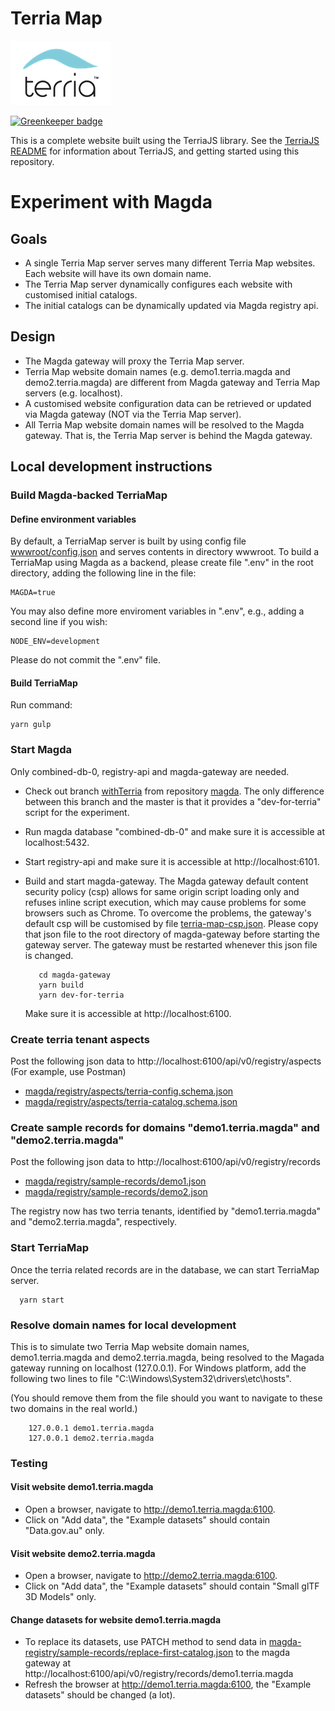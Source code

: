 Terria Map
==========

![Terria logo](terria-logo.png "Terria logo")

[![Greenkeeper badge](https://badges.greenkeeper.io/TerriaJS/TerriaMap.svg)](https://greenkeeper.io/)

This is a complete website built using the TerriaJS library. See the [TerriaJS README](https://github.com/TerriaJS/TerriaJS) for information about TerriaJS, and getting started using this repository.

# Experiment with Magda
## Goals
* A single Terria Map server serves many different Terria Map websites. Each website will have its own domain name.
* The Terria Map server dynamically configures each website with customised initial catalogs.
* The initial catalogs can be dynamically updated via Magda registry api.

## Design
* The Magda gateway will proxy the Terria Map server.
* Terria Map website domain names (e.g. demo1.terria.magda and demo2.terria.magda) are different from Magda gateway and
  Terria Map servers (e.g. localhost).
* A customised website configuration data can be retrieved or updated via Magda gateway (NOT via the Terria Map server).
* All Terria Map website domain names will be resolved to the Magda gateway. That is, the Terria Map server is behind
  the Magda gateway.

## Local development instructions
### Build Magda-backed TerriaMap
#### Define environment variables
By default, a TerriaMap server is built by using config file [wwwroot/config.json](wwwroot/config) and serves contents in directory wwwroot. 
To build a TerriaMap using Magda as a backend, please create file ".env" in the root directory, adding the following line in the file:
```
MAGDA=true
```
You may also define more enviroment variables in ".env", e.g., adding a second line if you wish:
```
NODE_ENV=development
```
Please do not commit the ".env" file.

#### Build TerriaMap
Run command:
```
yarn gulp
```

### Start Magda
Only combined-db-0, registry-api and magda-gateway are needed.
* Check out branch [withTerria](https://github.com/magda-io/magda/tree/withTerria) from repository [magda](https://github.com/magda-io/magda.git). 
  The only difference between this branch and the master is that it provides
a "dev-for-terria" script for the experiment.
* Run magda database "combined-db-0" and make sure it is accessible at localhost:5432.
* Start registry-api and make sure it is accessible at http://localhost:6101.
* Build and start magda-gateway. The  Magda gateway default content security policy (csp) allows for same origin script
  loading only and refuses inline script execution, which may cause problems for some browsers such as Chrome. To
  overcome the problems, the gateway's default csp will be customised by file 
  [terria-map-csp.json](magda/gateway/config/terria-map-csp.json). Please copy that json file to the root directory of
  magda-gateway before starting the gateway server. The gateway must be restarted whenever this json file is changed.

  ```
     cd magda-gateway
     yarn build
     yarn dev-for-terria
  ```
  Make sure it is accessible at http://localhost:6100.

### Create terria tenant aspects
Post the following json data to http://localhost:6100/api/v0/registry/aspects (For example, use Postman)
* [magda/registry/aspects/terria-config.schema.json](magda/registry/aspects/terria-config.schema.json)
* [magda/registry/aspects/terria-catalog.schema.json](magda/registry/aspects/terria-catalog.schema.json)

### Create sample records for domains "demo1.terria.magda" and "demo2.terria.magda"
Post the following json data to http://localhost:6100/api/v0/registry/records
* [magda/registry/sample-records/demo1.json](magda/registry/sample-records/demo1.json)
* [magda/registry/sample-records/demo2.json](magda/registry/sample-records/demo2.json)

The registry now has two terria tenants, identified by "demo1.terria.magda" and "demo2.terria.magda", respectively.

### Start TerriaMap
Once the terria related records are in the database, we can start TerriaMap server.
  ```
    yarn start
  ```

### Resolve domain names for local development
This is to simulate two Terria Map website domain names, demo1.terria.magda and demo2.terria.magda, being resolved to
the Magada gateway running on localhost (127.0.0.1). For Windows platform, add the following two lines to file 
"C:\Windows\System32\drivers\etc\hosts". 

(You should remove them from the file should you want to navigate to these two domains in the real world.)
```
    127.0.0.1 demo1.terria.magda
    127.0.0.1 demo2.terria.magda
```
### Testing
#### Visit website demo1.terria.magda
* Open a browser, navigate to http://demo1.terria.magda:6100.
* Click on "Add data", the "Example datasets" should contain "Data.gov.au" only.

#### Visit website demo2.terria.magda
* Open a browser, navigate to http://demo2.terria.magda:6100.
* Click on "Add data", the "Example datasets" should contain "Small glTF 3D Models" only.

#### Change datasets for website demo1.terria.magda
* To replace its datasets, use PATCH method to send data in [magda-registry/sample-records/replace-first-catalog.json](magda-registry/sample-records/replace-first-catalog.json) to the magda gateway at http://localhost:6100/api/v0/registry/records/demo1.terria.magda
* Refresh the browser at http://demo1.terria.magda:6100, the "Example datasets" should be changed (a lot). 

